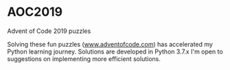 # AOC2019
Advent of Code 2019 puzzles

Solving these fun puzzles (www.adventofcode.com) has accelerated my Python learning journey.
Solutions are developed in Python 3.7.x
I'm open to suggestions on implementing more efficient solutions.

